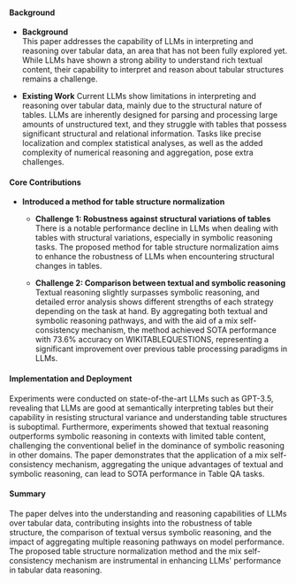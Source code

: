#### Background
- **Background**       
This paper addresses the capability of LLMs in interpreting and reasoning over tabular data, an area that has not been fully explored yet. While LLMs have shown a strong ability to understand rich textual content, their capability to interpret and reason about tabular structures remains a challenge.

- **Existing Work**
Current LLMs show limitations in interpreting and reasoning over tabular data, mainly due to the structural nature of tables. LLMs are inherently designed for parsing and processing large amounts of unstructured text, and they struggle with tables that possess significant structural and relational information. Tasks like precise localization and complex statistical analyses, as well as the added complexity of numerical reasoning and aggregation, pose extra challenges.

#### Core Contributions
  - **Introduced a method for table structure normalization**
    - **Challenge 1: Robustness against structural variations of tables**
        There is a notable performance decline in LLMs when dealing with tables with structural variations, especially in symbolic reasoning tasks. The proposed method for table structure normalization aims to enhance the robustness of LLMs when encountering structural changes in tables.

    - **Challenge 2: Comparison between textual and symbolic reasoning**
        Textual reasoning slightly surpasses symbolic reasoning, and detailed error analysis shows different strengths of each strategy depending on the task at hand. By aggregating both textual and symbolic reasoning pathways, and with the aid of a mix self-consistency mechanism, the method achieved SOTA performance with 73.6% accuracy on WIKITABLEQUESTIONS, representing a significant improvement over previous table processing paradigms in LLMs.

#### Implementation and Deployment
Experiments were conducted on state-of-the-art LLMs such as GPT-3.5, revealing that LLMs are good at semantically interpreting tables but their capability in resisting structural variance and understanding table structures is suboptimal. Furthermore, experiments showed that textual reasoning outperforms symbolic reasoning in contexts with limited table content, challenging the conventional belief in the dominance of symbolic reasoning in other domains. The paper demonstrates that the application of a mix self-consistency mechanism, aggregating the unique advantages of textual and symbolic reasoning, can lead to SOTA performance in Table QA tasks.

#### Summary
The paper delves into the understanding and reasoning capabilities of LLMs over tabular data, contributing insights into the robustness of table structure, the comparison of textual versus symbolic reasoning, and the impact of aggregating multiple reasoning pathways on model performance. The proposed table structure normalization method and the mix self-consistency mechanism are instrumental in enhancing LLMs' performance in tabular data reasoning.